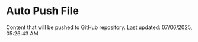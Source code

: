 # Auto Push File

Content that will be pushed to GitHub repository.
Last updated: 07/06/2025, 05:26:43 AM
